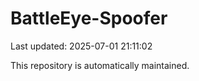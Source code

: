 # BattleEye-Spoofer

Last updated: 2025-07-01 21:11:02

This repository is automatically maintained.
